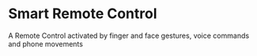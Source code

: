 Smart Remote Control
====================

A Remote Control activated by finger and face gestures, voice commands and phone movements

